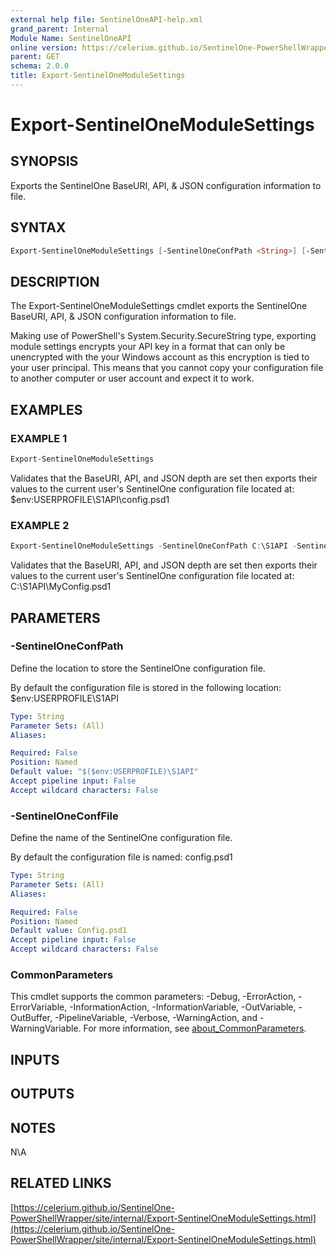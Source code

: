 ```yaml
---
external help file: SentinelOneAPI-help.xml
grand_parent: Internal
Module Name: SentinelOneAPI
online version: https://celerium.github.io/SentinelOne-PowerShellWrapper/site/internal/Export-SentinelOneModuleSettings.html
parent: GET
schema: 2.0.0
title: Export-SentinelOneModuleSettings
---
```


# Export-SentinelOneModuleSettings

## SYNOPSIS
Exports the SentinelOne BaseURI, API, & JSON configuration information to file.

## SYNTAX

```powershell
Export-SentinelOneModuleSettings [-SentinelOneConfPath <String>] [-SentinelOneConfFile <String>] [<CommonParameters>]
```

## DESCRIPTION
The Export-SentinelOneModuleSettings cmdlet exports the SentinelOne BaseURI, API, & JSON configuration information to file.

Making use of PowerShell's System.Security.SecureString type, exporting module settings encrypts your API key in a format
that can only be unencrypted with the your Windows account as this encryption is tied to your user principal.
This means that you cannot copy your configuration file to another computer or user account and expect it to work.

## EXAMPLES

### EXAMPLE 1
```powershell
Export-SentinelOneModuleSettings
```

Validates that the BaseURI, API, and JSON depth are set then exports their values
to the current user's SentinelOne configuration file located at:
    $env:USERPROFILE\S1API\config.psd1

### EXAMPLE 2
```powershell
Export-SentinelOneModuleSettings -SentinelOneConfPath C:\S1API -SentinelOneConfFile MyConfig.psd1
```

Validates that the BaseURI, API, and JSON depth are set then exports their values
to the current user's SentinelOne configuration file located at:
    C:\S1API\MyConfig.psd1

## PARAMETERS

### -SentinelOneConfPath
Define the location to store the SentinelOne configuration file.

By default the configuration file is stored in the following location:
    $env:USERPROFILE\S1API

```yaml
Type: String
Parameter Sets: (All)
Aliases:

Required: False
Position: Named
Default value: "$($env:USERPROFILE)\S1API"
Accept pipeline input: False
Accept wildcard characters: False
```

### -SentinelOneConfFile
Define the name of the SentinelOne configuration file.

By default the configuration file is named:
    config.psd1

```yaml
Type: String
Parameter Sets: (All)
Aliases:

Required: False
Position: Named
Default value: Config.psd1
Accept pipeline input: False
Accept wildcard characters: False
```

### CommonParameters
This cmdlet supports the common parameters: -Debug, -ErrorAction, -ErrorVariable, -InformationAction, -InformationVariable, -OutVariable, -OutBuffer, -PipelineVariable, -Verbose, -WarningAction, and -WarningVariable. For more information, see [about_CommonParameters](http://go.microsoft.com/fwlink/?LinkID=113216).

## INPUTS

## OUTPUTS

## NOTES
N\A

## RELATED LINKS

[https://celerium.github.io/SentinelOne-PowerShellWrapper/site/internal/Export-SentinelOneModuleSettings.html](https://celerium.github.io/SentinelOne-PowerShellWrapper/site/internal/Export-SentinelOneModuleSettings.html)

